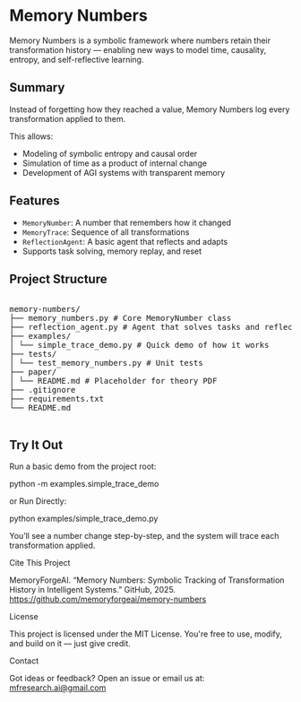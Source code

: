 # Memory Numbers

Memory Numbers is a symbolic framework where numbers retain their transformation history — enabling new ways to model time, causality, entropy, and self-reflective learning.

## Summary

Instead of forgetting how they reached a value, Memory Numbers log every transformation applied to them.

This allows:
- Modeling of symbolic entropy and causal order
- Simulation of time as a product of internal change
- Development of AGI systems with transparent memory

## Features

- `MemoryNumber`: A number that remembers how it changed
- `MemoryTrace`: Sequence of all transformations
- `ReflectionAgent`: A basic agent that reflects and adapts
- Supports task solving, memory replay, and reset

## Project Structure

<pre>

memory-numbers/
├── memory_numbers.py # Core MemoryNumber class
├── reflection_agent.py # Agent that solves tasks and reflects
├── examples/
│ └── simple_trace_demo.py # Quick demo of how it works
├── tests/
│ └── test_memory_numbers.py # Unit tests
├── paper/
│ └── README.md # Placeholder for theory PDF
├── .gitignore
├── requirements.txt
└── README.md

</pre>

## Try It Out

Run a basic demo from the project root:

python -m examples.simple_trace_demo

or Run Directly:

python examples/simple_trace_demo.py

You’ll see a number change step-by-step, and the system will trace each transformation applied.

Cite This Project

MemoryForgeAI. “Memory Numbers: Symbolic Tracking of Transformation History in Intelligent Systems.” GitHub, 2025.
https://github.com/memoryforgeai/memory-numbers

License

This project is licensed under the MIT License.
You're free to use, modify, and build on it — just give credit.

Contact

Got ideas or feedback?
Open an issue or email us at: mfresearch.ai@gmail.com
